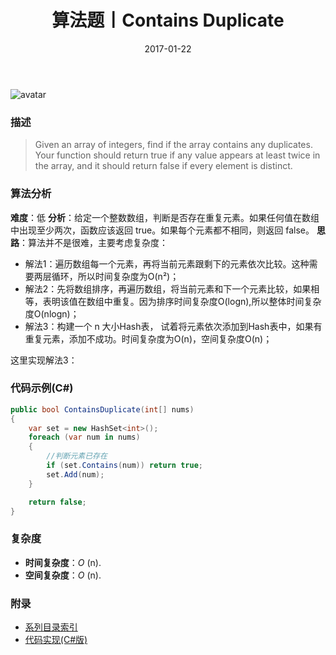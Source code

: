 ﻿---
title: 算法题丨Contains Duplicate
tags:
  - 算法
  - 编程技巧
  - 数据结构
categories: 计算机基础
date: 2017-01-22
---
![avatar](https://mysite.bj.bcebos.com/images/articles/ef014a64-ad27-4bb9-aad3-4db832b1dc68.jpg)

### 描述
>Given an array of integers, find if the array contains any duplicates. Your function should return true if any value appears at least twice in the array, and it should return false if every element is distinct.

<!-- more -->

### 算法分析
**难度**：低
**分析**：给定一个整数数组，判断是否存在重复元素。如果任何值在数组中出现至少两次，函数应该返回 true。如果每个元素都不相同，则返回 false。
**思路**：算法并不是很难，主要考虑复杂度：
- 解法1：遍历数组每一个元素，再将当前元素跟剩下的元素依次比较。这种需要两层循环，所以时间复杂度为O(n²)；
- 解法2：先将数组排序，再遍历数组，将当前元素和下一个元素比较，如果相等，表明该值在数组中重复。因为排序时间复杂度O(logn),所以整体时间复杂度O(nlogn)；
- 解法3：构建一个 n 大小Hash表， 试着将元素依次添加到Hash表中，如果有重复元素，添加不成功。时间复杂度为O(n)，空间复杂度O(n)；

这里实现解法3：

### 代码示例(C#)
```csharp
public bool ContainsDuplicate(int[] nums)
{
    var set = new HashSet<int>();
    foreach (var num in nums)
    {
        //判断元素已存在
        if (set.Contains(num)) return true;
        set.Add(num);
    }

    return false;
}
```

### 复杂度
- **时间复杂度**：*O* (n). 
- **空间复杂度**：*O* (n).

### 附录
- [系列目录索引](/posts/algorithm/index/)
- [代码实现(C#版)](https://github.com/lizzie2008/LeetCode.git)